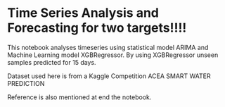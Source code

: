 # Time Series Analysis and Forecasting for two targets!!!!

This notebook analyses timeseries using statistical model ARIMA and Machine Learning model XGBRegressor.
By using XGBRegressor unseen samples  predicted for 15 days.

Dataset used here is from a Kaggle Competition ACEA SMART WATER PREDICTION

Reference is also mentioned at end the notebook.

